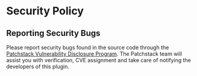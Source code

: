 # Security Policy

## Reporting Security Bugs

Please report security bugs found in the source code through the [Patchstack Vulnerability Disclosure Program](https://patchstack.com/database/vdp/site-reviews). The Patchstack team will assist you with verification, CVE assignment and take care of notifying the developers of this plugin.
